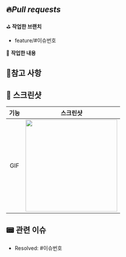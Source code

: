 ## 🔥*Pull requests*

⛳️ **작업한 브랜치**
- feature/#이슈번호

👷 **작업한 내용**
<!-- 작업한 내용을 적어주세요. -->

## 🚨참고 사항
<!-- 참고할 사항이 있다면 적어주세요. -->

## 📸 스크린샷
|기능|스크린샷|
|:--:|:--:|
|GIF|<img src = "" width ="250">|

## 📟 관련 이슈
- Resolved: #이슈번호
